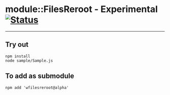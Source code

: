 
# module::FilesReroot - Experimental [![Status](https://github.com/Wandalen/wFilesReroot/workflows/Test/badge.svg)](https://github.com/Wandalen/wFilesReroot/actions?query=workflow%3ATest)

___

## Try out
```
npm install
node sample/Sample.js
```

## To add as submodule
```
npm add 'wfilesreroot@alpha'
```

